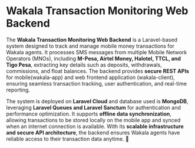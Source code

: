 # Wakala Transaction Monitoring Web Backend
The **Wakala Transaction Monitoring Web Backend** is a Laravel-based system designed to track and manage mobile money transactions for Wakala agents. It processes SMS messages from multiple Mobile Network Operators (MNOs), including **M-Pesa, Airtel Money, Halotel, TTCL, and Tigo Pesa**, extracting key details such as deposits, withdrawals, commissions, and float balances. The backend provides **secure REST APIs** for mobile(wakala-app) and web frontend application (wakala-client), ensuring seamless transaction tracking, user authentication, and real-time reporting.  

The system is deployed on **Laravel Cloud** and database used is **MongoDB**, leveraging **Laravel Queues and Laravel Sanctum** for authentication and performance optimization. It supports **offline data synchronization**, allowing transactions to be stored locally on the mobile app and synced when an internet connection is available. With its **scalable infrastructure and secure API architecture**, the backend ensures Wakala agents have reliable access to their transaction data anytime. 🚀
